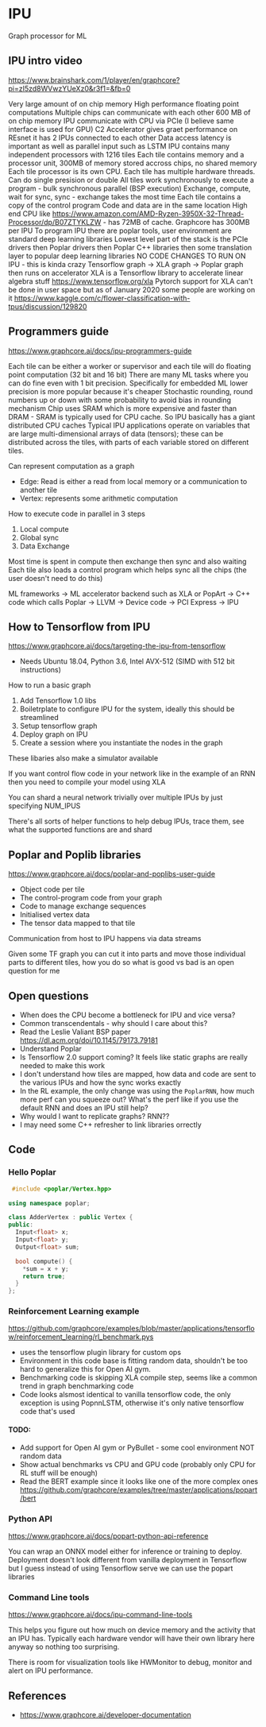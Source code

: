 # IPU

Graph processor for ML


## IPU intro video
https://www.brainshark.com/1/player/en/graphcore?pi=zI5zd8WVwzYUeXz0&r3f1=&fb=0

Very large amount of on chip memory
High performance floating point computations
Multiple chips can communicate with each other
600 MB of on chip memory
IPU communicate with CPU via PCIe (I believe same interface is used for GPU)
C2 Accelerator gives graet performance on REsnet it has 2 IPUs connected to each other
Data access latency is important as well as parallel input such as LSTM
IPU contains many independent processors with 1216 tiles 
Each tile contains memory and a processor unit, 300MB of memory stored accross chips, no shared memory
Each tile processor is its own CPU. Each tile has multiple hardware threads. Can do single presision or double
All tiles work synchronously to execute a program - bulk synchronous parallel (BSP execution)
Exchange, compute, wait for sync, sync - exchange takes the most time
Each tile contains a copy of the control program
Code and data are in the same location
High end CPU like https://www.amazon.com/AMD-Ryzen-3950X-32-Thread-Processor/dp/B07ZTYKLZW - has 72MB of cache. Graphcore has 300MB per IPU
To program IPU there are poplar tools, user environment are standard deep learning libraries
Lowest level part of the stack is the PCIe drivers then Poplar drivers then Poplar C++ libraries then some translation layer to popular deep learning libraries
NO CODE CHANGES TO RUN ON IPU - this is kinda crazy
Tensorflow graph -> XLA graph -> Poplar graph then runs on accelerator
XLA is a Tensorflow library to accelerate linear algebra stuff https://www.tensorflow.org/xla
Pytorch support for XLA can't be done in user space but as of January 2020 some people are working on it https://www.kaggle.com/c/flower-classification-with-tpus/discussion/129820

## Programmers guide
https://www.graphcore.ai/docs/ipu-programmers-guide

Each tile can be either a worker or supervisor and each tile will do floating point computation (32 bit and 16 bit)
There are many ML tasks where you can do fine even with 1 bit precision. Specifically for embedded ML lower precision is more popular because it's cheaper
Stochastic rounding, round numbers up or down with some probability to avoid bias in rounding mechanism
Chip uses SRAM which is more expensive and faster than DRAM - SRAM is typically used for CPU cache. So IPU basically has a giant distributed CPU caches
Typical IPU applications operate on variables that are large multi-dimensional arrays of data (tensors); these can be distributed across the tiles, with parts of each variable stored on different tiles.

Can represent computation as a graph
* Edge: Read is either a read from local memory or a communication to another tile
* Vertex: represents some arithmetic computation

How to execute code in parallel in 3 steps
1. Local compute
2. Global sync
3. Data Exchange

Most time is spent in compute then exchange then sync and also waiting
Each tile also loads a control program which helps sync all the chips (the  user doesn't need to do this)

ML frameworks -> ML accelerator backend such as XLA or PopArt -> C++ code which calls Poplar -> LLVM -> Device code -> PCI Express -> IPU


## How to Tensorflow from IPU
https://www.graphcore.ai/docs/targeting-the-ipu-from-tensorflow

* Needs Ubuntu 18.04, Python 3.6, Intel AVX-512 (SIMD with 512 bit instructions)

How to run a basic graph
1. Add Tensorflow 1.0 libs
2. Boiletrplate to configure IPU for the system, ideally this should be streamlined
3. Setup tensorflow graph
4. Deploy graph on IPU
5. Create a session where you instantiate the nodes in the graph

These libaries also make a simulator available

If you want control flow code in your network like in the example of an RNN then you need to compile your model using XLA

You can shard a neural network trivially over multiple IPUs by just specifying NUM_IPUS

There's all sorts of helper functions to help debug IPUs, trace them, see what the supported functions are and shard

## Poplar and Poplib libraries
https://www.graphcore.ai/docs/poplar-and-poplibs-user-guide

* Object code per tile
* The control-program code from your graph
* Code to manage exchange sequences
* Initialised vertex data
* The tensor data mapped to that tile

Communication from host to IPU happens via data streams

Given some TF graph you can cut it into parts and move those individual parts to different tiles, how you do so what is good vs bad is an open question for me

## Open questions
* When does the CPU become a bottleneck for IPU and vice versa?
* Common transcendentals - why should I care about this?
* Read the Leslie Valiant BSP paper https://dl.acm.org/doi/10.1145/79173.79181
* Understand Poplar
* Is Tensorflow 2.0 support coming? It feels like static graphs are really needed to make this work
* I don't understand how tiles are mapped, how data and code are sent to the various IPUs and how the sync works exactly
* In the RL example, the only change was using the ```PoplarRNN```, how much more perf can you squeeze out? What's the perf like if you use the default RNN and does an IPU still help?
* Why would I want to replicate graphs? RNN??
* I may need some C++ refresher to link libraries orrectly

## Code

### Hello Poplar

```c++
 #include <poplar/Vertex.hpp>

using namespace poplar;

class AdderVertex : public Vertex {
public:
  Input<float> x;
  Input<float> y;
  Output<float> sum;

  bool compute() {
    *sum = x + y;
    return true;
  }
};
```
### Reinforcement Learning example
https://github.com/graphcore/examples/blob/master/applications/tensorflow/reinforcement_learning/rl_benchmark.pys

* uses the tensorflow plugin library for custom ops
* Environment in this code base is fitting random data, shouldn't be too hard to generalize this for Open AI gym. 
* Benchmarking code is skipping XLA compile step, seems like a common trend in graph benchmarking code
* Code looks alsmost identical to vanilla tensorflow code, the only exception is using PopnnLSTM, otherwise it's only native tensorflow code that's used


#### TODO:
* Add support for Open AI gym or PyBullet - some cool environment NOT random data
* Show actual benchmarks vs CPU and GPU code (probably only CPU for RL stuff will be enough)
* Read the BERT example since it looks like one of the more complex ones https://github.com/graphcore/examples/tree/master/applications/popart/bert 

### Python API
https://www.graphcore.ai/docs/popart-python-api-reference

You can wrap an ONNX model either for inference or training to deploy. Deployment doesn't look different from vanilla deployment in Tensorflow but I guess instead of using Tensorflow serve we can use the popart libraries

### Command Line tools
https://www.graphcore.ai/docs/ipu-command-line-tools

This helps you figure out how much on device memory and the activity that an IPU has. Typically each hardware vendor will have their own library here anyway so nothing too surprising. 

There is room for visualization tools like HWMonitor to debug, monitor and alert on IPU performance.

## References
* https://www.graphcore.ai/developer-documentation